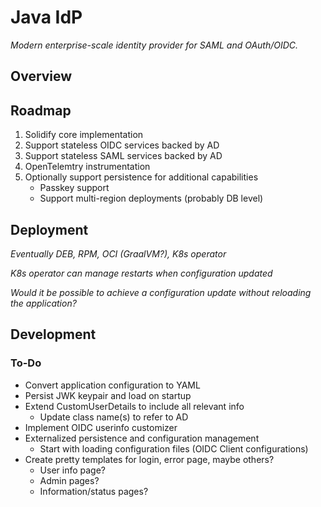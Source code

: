 # Java IdP

*Modern enterprise-scale identity provider for SAML and OAuth/OIDC.*

## Overview



## Roadmap
1. Solidify core implementation
1. Support stateless OIDC services backed by AD
1. Support stateless SAML services backed by AD
1. OpenTelemtry instrumentation
1. Optionally support persistence for additional capabilities
    - Passkey support
    - Support multi-region deployments (probably DB level)


## Deployment
*Eventually DEB, RPM, OCI (GraalVM?), K8s operator*

*K8s operator can manage restarts when configuration updated*

*Would it be possible to achieve a configuration update without reloading the application?*


## Development
### To-Do
- Convert application configuration to YAML
- Persist JWK keypair and load on startup
- Extend CustomUserDetails to include all relevant info
    - Update class name(s) to refer to AD
- Implement OIDC userinfo customizer
- Externalized persistence and configuration management
    - Start with loading configuration files (OIDC Client configurations)
- Create pretty templates for login, error page, maybe others?
    - User info page?
    - Admin pages?
    - Information/status pages?
